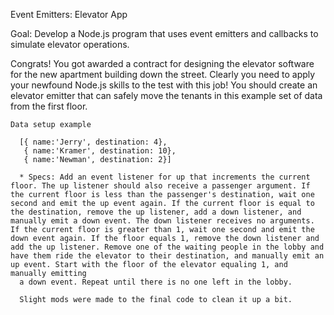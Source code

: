 Event Emitters: Elevator App

Goal: Develop a Node.js program that uses event emitters and callbacks to simulate elevator operations.

  Congrats! You got awarded a contract for designing the elevator software for the new apartment building down the street. Clearly you need to apply your newfound Node.js skills to the test with this job! You should create an elevator emitter that can safely move the tenants in this example set of data from the first floor.

    Data setup example

      [{ name:'Jerry', destination: 4},
       { name:'Kramer', destination: 10},
       { name:'Newman', destination: 2}]

      * Specs: Add an event listener for up that increments the current floor. The up listener should also receive a passenger argument. If the current floor is less than the passenger's destination, wait one second and emit the up event again. If the current floor is equal to the destination, remove the up listener, add a down listener, and manually emit a down event. The down listener receives no arguments. If the current floor is greater than 1, wait one second and emit the down event again. If the floor equals 1, remove the down listener and add the up listener. Remove one of the waiting people in the lobby and have them ride the elevator to their destination, and manually emit an up event. Start with the floor of the elevator equaling 1, and manually emitting
      a down event. Repeat until there is no one left in the lobby.

      Slight mods were made to the final code to clean it up a bit.
